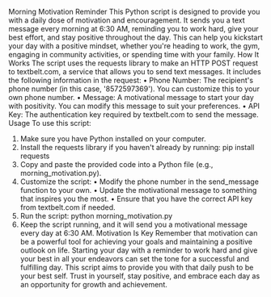 Morning Motivation Reminder
This Python script is designed to provide you with a daily dose of motivation and encouragement. It sends you a text message every morning at 6:30 AM, reminding you to work hard, give your best effort, and stay positive throughout the day. This can help you kickstart your day with a positive mindset, whether you're heading to work, the gym, engaging in community activities, or spending time with your family.
How It Works
The script uses the requests library to make an HTTP POST request to textbelt.com, a service that allows you to send text messages. It includes the following information in the request:
•	Phone Number: The recipient's phone number (in this case, '8572597369'). You can customize this to your own phone number.
•	Message: A motivational message to start your day with positivity. You can modify this message to suit your preferences.
•	API Key: The authentication key required by textbelt.com to send the message.
Usage
To use this script:
1.	Make sure you have Python installed on your computer.
2.	Install the requests library if you haven't already by running:
pip install requests 
3.	Copy and paste the provided code into a Python file (e.g., morning_motivation.py).
4.	Customize the script:
•	Modify the phone number in the send_message function to your own.
•	Update the motivational message to something that inspires you the most.
•	Ensure that you have the correct API key from textbelt.com if needed.
5.	Run the script:
python morning_motivation.py 
6.	Keep the script running, and it will send you a motivational message every day at 6:30 AM.
Motivation Is Key
Remember that motivation can be a powerful tool for achieving your goals and maintaining a positive outlook on life. Starting your day with a reminder to work hard and give your best in all your endeavors can set the tone for a successful and fulfilling day. This script aims to provide you with that daily push to be your best self.
Trust in yourself, stay positive, and embrace each day as an opportunity for growth and achievement.
